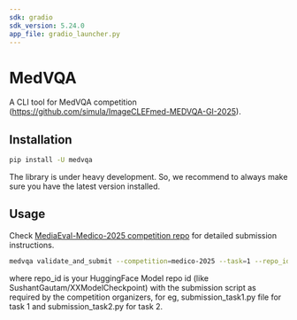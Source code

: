 ```yaml
---
sdk: gradio
sdk_version: 5.24.0
app_file: gradio_launcher.py
---
```

# MedVQA

A CLI tool for MedVQA competition (https://github.com/simula/ImageCLEFmed-MEDVQA-GI-2025).

## Installation

```bash
pip install -U medvqa
```
The library is under heavy development. So, we recommend to always make sure you have the latest version installed.

## Usage
Check [MediaEval-Medico-2025 competition repo](https://github.com/simula/MediaEval-Medico-2025#-submission-system) for detailed submission instructions.

```bash
medvqa validate_and_submit --competition=medico-2025 --task=1 --repo_id=...
```
where repo_id is your HuggingFace Model repo id (like SushantGautam/XXModelCheckpoint) with the submission script as required by the competition organizers, for eg, submission_task1.py file for task 1 and submission_task2.py for task 2.